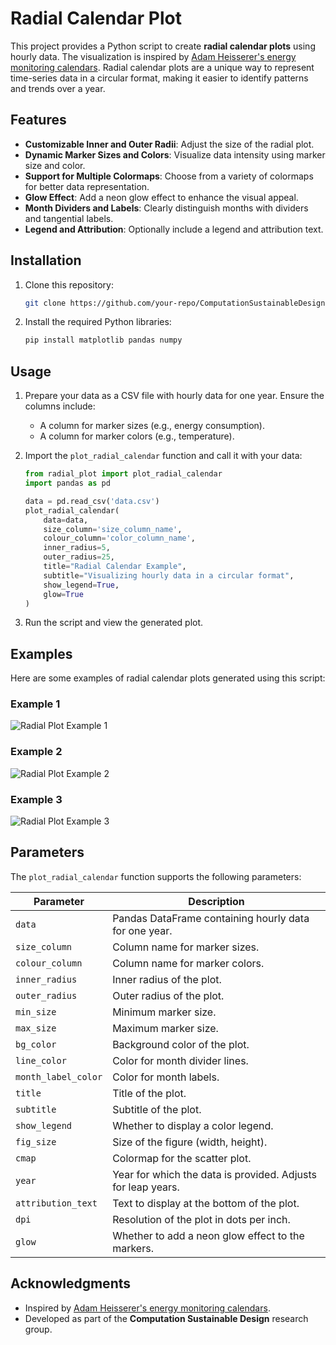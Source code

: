 # Radial Calendar Plot

This project provides a Python script to create **radial calendar plots** using hourly data. The visualization is inspired by [Adam Heisserer's energy monitoring calendars](https://www.adamheisserer.com/#/energy-monitoring-calendars/). Radial calendar plots are a unique way to represent time-series data in a circular format, making it easier to identify patterns and trends over a year.

## Features

- **Customizable Inner and Outer Radii**: Adjust the size of the radial plot.
- **Dynamic Marker Sizes and Colors**: Visualize data intensity using marker size and color.
- **Support for Multiple Colormaps**: Choose from a variety of colormaps for better data representation.
- **Glow Effect**: Add a neon glow effect to enhance the visual appeal.
- **Month Dividers and Labels**: Clearly distinguish months with dividers and tangential labels.
- **Legend and Attribution**: Optionally include a legend and attribution text.

## Installation

1. Clone this repository:
   ```bash
   git clone https://github.com/your-repo/ComputationSustainableDesign.git
   ```
2. Install the required Python libraries:
   ```bash
   pip install matplotlib pandas numpy
   ```

## Usage

1. Prepare your data as a CSV file with hourly data for one year. Ensure the columns include:
   - A column for marker sizes (e.g., energy consumption).
   - A column for marker colors (e.g., temperature).

2. Import the `plot_radial_calendar` function and call it with your data:
   ```python
   from radial_plot import plot_radial_calendar
   import pandas as pd

   data = pd.read_csv('data.csv')
   plot_radial_calendar(
       data=data,
       size_column='size_column_name',
       colour_column='color_column_name',
       inner_radius=5,
       outer_radius=25,
       title="Radial Calendar Example",
       subtitle="Visualizing hourly data in a circular format",
       show_legend=True,
       glow=True
   )
   ```

3. Run the script and view the generated plot.

## Examples

Here are some examples of radial calendar plots generated using this script:

### Example 1
![Radial Plot Example 1](img/01.png)

### Example 2
![Radial Plot Example 2](img/02.png)

### Example 3
![Radial Plot Example 3](img/03.png)

## Parameters

The `plot_radial_calendar` function supports the following parameters:

| Parameter          | Description                                                                 |
|--------------------|-----------------------------------------------------------------------------|
| `data`             | Pandas DataFrame containing hourly data for one year.                     |
| `size_column`      | Column name for marker sizes.                                              |
| `colour_column`    | Column name for marker colors.                                             |
| `inner_radius`     | Inner radius of the plot.                                                  |
| `outer_radius`     | Outer radius of the plot.                                                  |
| `min_size`         | Minimum marker size.                                                      |
| `max_size`         | Maximum marker size.                                                      |
| `bg_color`         | Background color of the plot.                                              |
| `line_color`       | Color for month divider lines.                                             |
| `month_label_color`| Color for month labels.                                                    |
| `title`            | Title of the plot.                                                        |
| `subtitle`         | Subtitle of the plot.                                                     |
| `show_legend`      | Whether to display a color legend.                                         |
| `fig_size`         | Size of the figure (width, height).                                        |
| `cmap`             | Colormap for the scatter plot.                                             |
| `year`             | Year for which the data is provided. Adjusts for leap years.              |
| `attribution_text` | Text to display at the bottom of the plot.                                 |
| `dpi`              | Resolution of the plot in dots per inch.                                  |
| `glow`             | Whether to add a neon glow effect to the markers.                         |



## Acknowledgments

- Inspired by [Adam Heisserer's energy monitoring calendars](https://www.adamheisserer.com/#/energy-monitoring-calendars/).
- Developed as part of the **Computation Sustainable Design** research group.

